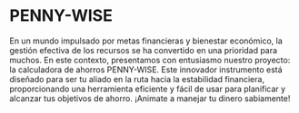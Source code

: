 # PENNY-WISE

En un mundo impulsado por metas financieras y bienestar económico, la gestión efectiva de los recursos se ha convertido en una prioridad para muchos. En este contexto, presentamos con entusiasmo nuestro proyecto: la calculadora de ahorros PENNY-WISE. Este innovador instrumento está diseñado para ser tu aliado en la ruta hacia la estabilidad financiera, proporcionando una herramienta eficiente y fácil de usar para planificar y alcanzar tus objetivos de ahorro. ¡Animate a manejar tu dinero sabiamente!
